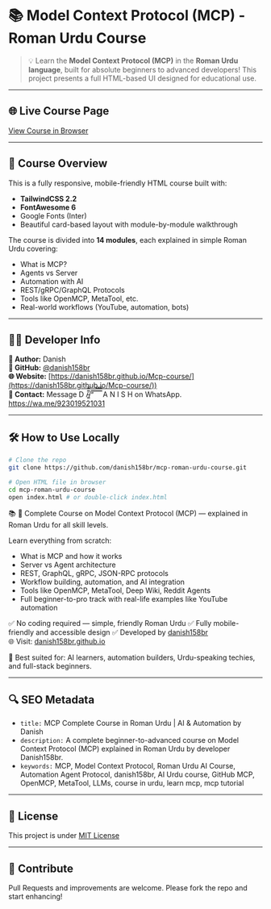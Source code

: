 # 📚 Model Context Protocol (MCP) - Roman Urdu Course

> 💡 Learn the **Model Context Protocol (MCP)** in the **Roman Urdu language**, built for absolute beginners to advanced developers! This project presents a full HTML-based UI designed for educational use.

---

## 🌐 Live Course Page

[View Course in Browser](https://danish158br.github.io/Mcp-course/)

---

## 📌 Course Overview

This is a fully responsive, mobile-friendly HTML course built with:

- **TailwindCSS 2.2**
- **FontAwesome 6**
- Google Fonts (Inter)
- Beautiful card-based layout with module-by-module walkthrough

The course is divided into **14 modules**, each explained in simple Roman Urdu covering:

- What is MCP?
- Agents vs Server
- Automation with AI
- REST/gRPC/GraphQL Protocols
- Tools like OpenMCP, MetaTool, etc.
- Real-world workflows (YouTube, automation, bots)

---

## 🧑‍💻 Developer Info

**👤 Author:** Danish  
**📛 GitHub:** [@danish158br]([](https://danish158br.github.io/Mcp-course/))  
**🌐 Website:** [https://danish158br.github.io/Mcp-course/](https://danish158br.github.io/Mcp-course/))  
**📧 Contact:** Message D /̵͇̿̿/’̿’̿ ̿ ̿̿ ̿̿ ̿̿ A N I S H on WhatsApp. https://wa.me/923019521031

---

## 🛠️ How to Use Locally

```bash
# Clone the repo
git clone https://github.com/danish158br/mcp-roman-urdu-course.git

# Open HTML file in browser
cd mcp-roman-urdu-course
open index.html # or double-click index.html
```
📚 💯 Complete Course on Model Context Protocol (MCP) — explained in Roman Urdu for all skill levels.

Learn everything from scratch:
- What is MCP and how it works
- Server vs Agent architecture
- REST, GraphQL, gRPC, JSON-RPC protocols
- Workflow building, automation, and AI integration
- Tools like OpenMCP, MetaTool, Deep Wiki, Reddit Agents
- Full beginner-to-pro track with real-life examples like YouTube automation

✅ No coding required — simple, friendly Roman Urdu
✅ Fully mobile-friendly and accessible design
✅ Developed by [danish158br](https://github.com/danish158br)  
🌐 Visit: [danish158br.github.io](https://danish158br.github.io)

🎯 Best suited for: AI learners, automation builders, Urdu-speaking techies, and full-stack beginners.

---

## 🔍 SEO Metadata

- `title:` MCP Complete Course in Roman Urdu | AI & Automation by Danish
- `description:` A complete beginner-to-advanced course on Model Context Protocol (MCP) explained in Roman Urdu by developer Danish158br.
- `keywords:` MCP, Model Context Protocol, Roman Urdu AI Course, Automation Agent Protocol, danish158br, AI Urdu course, GitHub MCP, OpenMCP, MetaTool, LLMs, course in urdu, learn mcp, mcp tutorial

---

## 📄 License

This project is under [MIT License](LICENSE)

---

## 🙌 Contribute

Pull Requests and improvements are welcome. Please fork the repo and start enhancing!
